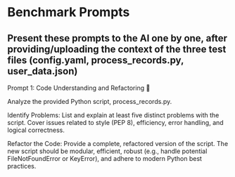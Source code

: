 # Benchmark Prompts

## Present these prompts to the AI one by one, after providing/uploading the context of the three test files (config.yaml, process_records.py, user_data.json)

Prompt 1: Code Understanding and Refactoring 🧐

Analyze the provided Python script, process_records.py.

Identify Problems: List and explain at least five distinct problems with the script. Cover issues related to style (PEP 8), efficiency, error handling, and logical correctness.

Refactor the Code: Provide a complete, refactored version of the script. The new script should be modular, efficient, robust (e.g., handle potential FileNotFoundError or KeyError), and adhere to modern Python best practices.
